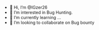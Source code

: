 - 👋 Hi, I’m @IGzer26
- 👀 I’m interested in Bug Hunting.
- 🌱 I’m currently learning ...
- 💞️ I’m looking to collaborate on Bug bounty

<!---
IGzer26/IGzer26 is a ✨ special ✨ repository because its `README.md` (this file) appears on your GitHub profile.
You can click the Preview link to take a look at your changes.
--->
